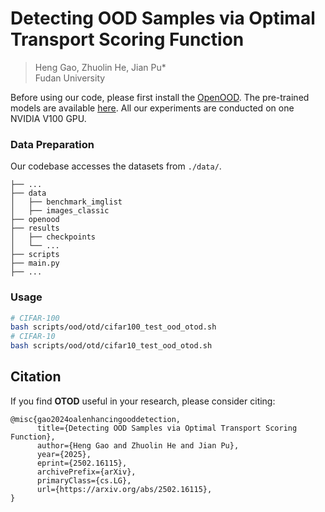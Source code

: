 # Detecting OOD Samples via Optimal Transport Scoring Function

> Heng Gao, Zhuolin He, Jian Pu*  
> Fudan University

Before using our code, please first install the [OpenOOD](https://github.com/Jingkang50/OpenOOD). The pre-trained models are available [here](https://drive.google.com/drive/folders/1XSVB8pyYWuMVpq7BTuIESfU8GvCumxOn?usp=sharing). All our experiments are conducted on one NVIDIA V100 GPU.

### Data Preparation

Our codebase accesses the datasets from `./data/`.

```
├── ...
├── data
│   ├── benchmark_imglist
│   ├── images_classic
├── openood
├── results
│   ├── checkpoints
│   └── ...
├── scripts
├── main.py
├── ...
```

### Usage

```sh
# CIFAR-100
bash scripts/ood/otd/cifar100_test_ood_otod.sh
# CIFAR-10
bash scripts/ood/otd/cifar10_test_ood_otod.sh
```

## Citation
If you find **OTOD** useful in your research, please consider citing:
```
@misc{gao2024oalenhancingooddetection,
      title={Detecting OOD Samples via Optimal Transport Scoring Function}, 
      author={Heng Gao and Zhuolin He and Jian Pu},
      year={2025},
      eprint={2502.16115},
      archivePrefix={arXiv},
      primaryClass={cs.LG},
      url={https://arxiv.org/abs/2502.16115}, 
}
```
